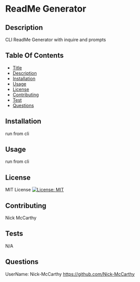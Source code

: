 # ReadMe Generator 
 ## Description 
 CLI ReadMe Generator with inquire and prompts 
 ## Table Of Contents 
 - [Title](#title) 
 - [Description](#description) 
 - [Installation](#installation) 
 - [Usage](#usage) 
 - [License](#license) 
 - [Contributing](#contributing) 
 - [Test](#test) 
 - [Questions](#questions) 
 ## Installation 
 run from cli 
 ## Usage 
 run from cli 
 ## License 
 MIT License 
 [![License: MIT](https://img.shields.io/badge/License-MIT-yellow.svg)](https://opensource.org/licenses/MIT) 
 ## Contributing 
 Nick McCarthy 
 ## Tests 
 N/A 
 ## Questions 
 UserName: Nick-McCarthy 
 https://github.com/Nick-McCarthy